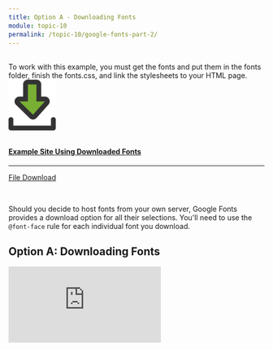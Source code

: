```yaml
---
title: Option A - Downloading Fonts
module: topic-10
permalink: /topic-10/google-fonts-part-2/
---
```


<div class="divider-heading"></div>

<!--
<span class="label label-warning">LOAD TIME:</span> This page contains embedded interactive content. It may take 3-10 seconds to load completely.
-->
<br />
To work with this example, you must get the fonts and put them in the fonts folder, finish the fonts.css, and link the stylesheets to your HTML page.
<br />
<div class="row text-center">
    <div class="col-lg-4">
        <div class="bs-component">
          <div class="list-group">
              <a href="../ex-files/site-ex-download-fonts.zip" class="list-group-item">
                <img src="../img/hw-icon-download.svg" style="max-height: 100px; margin: auto; margin-bottom: 10px;" />
                  <h4 class="list-group-item-heading">Example Site Using Downloaded Fonts</h4>
                  <hr>
                  <p class="list-group-item-text"><i class="fa fa-copy" aria-hidden="true"></i> File Download</p>
              </a>
            </div>
        </div>
    </div>
</div>

<br />

Should you decide to host fonts from your own server, Google Fonts provides a download option for all their selections. You'll need to use the `@font-face` rule for each individual font you download.

## Option A: Downloading Fonts

<div class="embed-responsive embed-responsive-16by9"><iframe class="embed-responsive-item" src="https://www.youtube.com/embed/2jzmUwjVD4k" frameborder="0" allowfullscreen></iframe></div>

<!--
<iframe src="https://umontanamediaarts.com/MART341/wp-admin/admin-ajax.php?action=h5p_embed&id=29" width="877" height="519" frameborder="0" allowfullscreen="allowfullscreen"></iframe><script src="https://umontanamediaarts.com/MART341/wp-content/plugins/h5p/h5p-php-library/js/h5p-resizer.js" charset="UTF-8"></script>
-->

